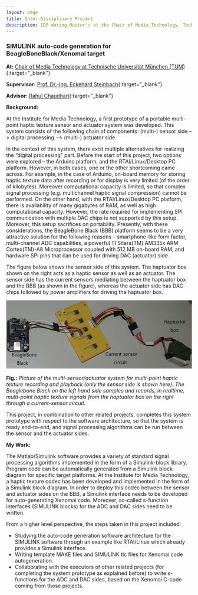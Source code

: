 ```yaml
---
layout: page
title: Inter-Disciplinary Project
description: IDP during Master's at the Chair of Media Technology, Technical University of Munich
---
```


### SIMULINK auto-code generation for BeagleBoneBlack/Xenomai target

**At:** [Chair of Media Technology at Technische Universität München (TUM)](http://www.lmt.ei.tum.de/){:target="_blank"}

**Supervisor:** [Prof. Dr.-Ing. Eckehard Steinbach](http://www.lmt.ei.tum.de/en/team/team/eckehard-steinbach.html){:target="_blank"}

**Advisor:** [Rahul Chaudhari](http://www.lmt.ei.tum.de/en/team/alumni/rahul-chaudhari.html){:target="_blank"}

**Background:**

At the Institute for Media Technology, a first prototype of a portable multi-point haptic texture sensor and actuator system was developed.
This system consists of the following chain of components:
(multi-) sensor side –> digital processing –> (multi-) actuator side.

In the context of this system, there exist multiple alternatives for realizing the “digital processing” part.
Before the start of this project, two options were explored – the Arduino platform, and the RTAI/Linux/Desktop PC platform.
However, in both cases, one or the other shortcoming came across.
For example, in the case of Arduino, on-board memory for storing haptic texture data after recording or for display is very limited (of the order of kilobytes).
Moreover computational capacity is limited, so that complex signal processing (e.g. multichannel haptic signal compression) cannot be performed.
On the other hand, with the RTAI/Linux/Desktop PC platform, there is availability of many gigabytes of RAM, as well as high computational capacity.
However, the rate required for implementing SPI communication with multiple DAC chips is not supported by this
setup.
Moreover, this setup sacrifices on portability.
Presently, with these considerations, the BeagleBone Black (BBB) platform seems to be a very attractive solution for the following reasons – smartphone-like form factor, multi-channel ADC capabilities, a powerful TI Sitara(TM)
AM335x ARM Cortex(TM)-A8 Microprocessor coupled with 512 MB on-board RAM, and hardware SPI pins that can be used for driving DAC (actuator) side.

The figure below shows the sensor side of this system.
The haptuator box shown on the right acts as a haptic sensor as well as an actuator.
The sensor side has the current sensors mediating between the haptuator box and the BBB (as shown in the figure), whereas the actuator side has DAC chips followed by power amplifiers for driving the haptuator box.

![Beaglebone Black sensor actuator system](/res/images/bbb_sensor_actuator_system.png)

**Fig.:** *Picture of the multi-sensor/actuator system for multi-point haptic texture recording and playback (only the sensor side is shown here).
The Beaglebone Black on the left hand side samples and records, in realtime, multi-point haptic texture signals from the haptuator box on the right through a current-sensor circuit.*

This project, in combination to other related projects, completes this system prototype with respect to the software architecture, so that the system is ready end-to-end, and signal processing algorithms can be run between the sensor and the actuator sides.


**My Work:**

The Matlab/Simulink software provides a variety of standard signal processing algorithms implemented in the form of a Simulink-block library.
Program code can be automatically generated from a Simulink block diagram for specific target platforms.
At the Institute for Media Technology, a haptic texture codec has been developed and implemented in the form of a Simulink block diagram.
In order to deploy this codec between the sensor and actuator sides on the BBB, a Simulink interface needs to be
developed for auto-generating Xenomai code.
Moreover, so-called s-function interfaces (SIMULINK blocks) for the ADC and DAC sides need to be written.

From a higher level perspective, the steps taken in this project included:

* Studying the auto-code generation software architecture for the SIMULINK software through an example like RTAI/Linux which already provides a Simulink interface.
* Writing template MAKE files and SIMULINK tlc files for Xenomai code autogeneration.
* Collaborating with the executors of other related projects (for completing the system prototype as explained before) to write s-functions for the ADC and DAC sides, based on the Xenomai C-code coming from those projects.

